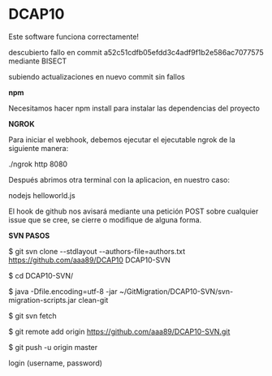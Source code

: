 # DCAP10

Este software funciona correctamente!

descubierto fallo en commit a52c51cdfb05efdd3c4adf9f1b2e586ac7077575 mediante BISECT

subiendo actualizaciones en nuevo commit sin fallos

**npm**

Necesitamos hacer npm install para instalar las dependencias del proyecto

**NGROK**

Para iniciar el webhook, debemos ejecutar el ejecutable ngrok de la siguiente manera:

./ngrok http 8080

Después abrimos otra terminal con la aplicacion, en nuestro caso:

nodejs helloworld.js

El hook de github nos avisará mediante una petición POST sobre cualquier issue que se cree, se cierre o modifique de alguna forma.

**SVN PASOS**

$ git svn clone --stdlayout --authors-file=authors.txt https://github.com/aaa89/DCAP10 DCAP10-SVN

$ cd DCAP10-SVN/

$ java -Dfile.encoding=utf-8 -jar ~/GitMigration/DCAP10-SVN/svn-migration-scripts.jar clean-git

$ git svn fetch

$ git remote add origin https://github.com/aaa89/DCAP10-SVN.git

$ git push -u origin master

login (username, password)






